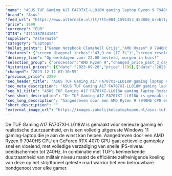 ```yaml
---
"name": "ASUS TUF Gaming A17 FA707XI-LL018W gaming laptop Ryzen 9 7940HS | RTX 4070 | 16 GB | 1 TB SSD"
"brand": "Asus"
"feed_url": "https://www.alternate.nl/tt/?tt=904_1594453_453806_&r=https%3A%2F%2Fwww.alternate.nl%2Fhtml%2Fproduct%2F1887221%3Futm_source%3Dtradetracker%26utm_medium%3Dcpc%26utm_campaign%3Dtradetracker_Gaminglaptop%26utm_term%3DPL8AZNTH"
"price": 1699
"currency": "EUR"
"GTIN": "4711387034101"
"supplier": "Alternate"
"category": "Laptops"
"bullet_points": ["Gamen Notebook Clamshell Grijs","AMD Ryzen™ 9 7940HS 4 GHz","43,9 cm (17.3\") Wide Quad HD 2560 x 1440 Pixels IPS 16:9","16 GB DDR5-SDRAM 4800 MHz 2 x 8 GB","1 TB SSD","NVIDIA GeForce RTX 4070 8 GB NVIDIA G-SYNC AMD Radeon 780M","Wi-Fi 6 (802.11ax) Ethernet LAN 10,100,1000 Mbit/s Bluetooth 5.2","Lithium-Ion (Li-Ion) 90 Wh 240 W","Windows 11 Home 64-bit"]
"features": {"screen_diagonal_inches":"43,9 cm (17.3\")","screen_resolution":"2560 x 1440 Pixels","processor_family":"AMD Ryzen™ 9","memory_size":"16 GB","memory_type":"DDR5-SDRAM","total_storage_space":"1 TB","graphics_card":"NVIDIA GeForce RTX 4070","graphics_memory_size":"8 GB","operating_system":"Windows 11 Home","battery_capacity":"90 Wh","width":"395 mm","depth":"264 mm","weight":"2,6 kg","purpose_laptop":"Gaming"}
"delivery_time": "Op werkdagen voor 22.00 besteld, morgen in huis!"
"selection_group": {"processor":"AMD Ryzen 9","changed_price_past_3_days":true,"product_family":"TUF Gaming"}
"historical_prices": [{"date":"2023-09-28","price":1799},{"date":"2023-11-13","price":2299},{"date":"2023-11-14","price":1549},{"date":"2023-12-05","price":2299},{"date":"2023-12-12","price":1699}]
"changed": "2023-12-12 07:10:55"
"previous_price": 2299
"seo_header_title": "ASUS TUF Gaming A17 FA707XI-LL018W gaming laptop Ryzen 9 7940HS | RTX 4070 | 16 GB | 1 TB SSD"
"seo_meta_description": "ASUS TUF Gaming A17 FA707XI-LL018W gaming laptop Ryzen 9 7940HS | RTX 4070 | 16 GB | 1 TB SSD"
"seo_h1_title": "ASUS TUF Gaming A17 FA707XI-LL018W gaming laptop Ryzen 9 7940HS | RTX 4070 | 16 GB | 1 TB SSD"
"seo_short_description": "De TUF Gaming A17 FA707XI-LL018W is gemaakt voor serieuze gaming en realistische duurzaamheid, en is een volledig uitgeruste Windows 11 gaming-laptop die je aan de winst kan helpen."
"seo_long_description": "Aangedreven door een AMD Ryzen 9 7940HS CPU en GeForce RTX 4070 GPU gaat actievolle gameplay snel en vloeiend, met volledige verzadiging van snelle IPS-niveau beeldschermen tot 240Hz. In combinatie met TUF's kenmerkende duurzaamheid van militair niveau maakt de efficiënte zelfreinigende koeling van deze op het strijdtoneel geteste road warrior het een betrouwbare bondgenoot voor elke gamer."
"short_description": ""
"external_image_url": "https://images.zakelijkelaptopkopen.nl/asus-tuf-gaming-a17-fa707xi-ll018w-gaming-laptop-ryzen-9-7940hs-rtx-4070-16-gb-1-tb-ssd.webp"
---
```


De TUF Gaming A17 FA707XI-LL018W is gemaakt voor serieuze gaming en realistische duurzaamheid, en is een volledig uitgeruste Windows 11 gaming-laptop die je aan de winst kan helpen. Aangedreven door een AMD Ryzen 9 7940HS CPU en GeForce RTX 4070 GPU gaat actievolle gameplay snel en vloeiend, met volledige verzadiging van snelle IPS-niveau beeldschermen tot 240Hz. In combinatie met TUF's kenmerkende duurzaamheid van militair niveau maakt de efficiënte zelfreinigende koeling van deze op het strijdtoneel geteste road warrior het een betrouwbare bondgenoot voor elke gamer.
